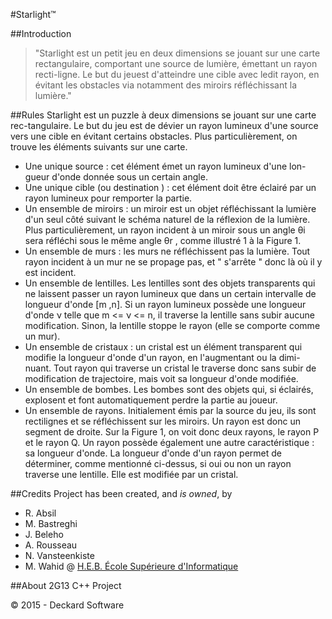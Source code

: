 #Starlight™

##Introduction
> "Starlight est un petit jeu en deux dimensions se jouant sur une carte rectangulaire, 
comportant une source de lumière, émettant un rayon recti-ligne. Le but du jeuest d'atteindre une cible avec ledit rayon, en évitant les obstacles via notamment des miroirs réfléchissant la lumière."

##Rules
Starlight est un puzzle à deux dimensions se jouant sur une carte rec-tangulaire. 
Le but du jeu est de dévier un rayon lumineux d'une source vers
une cible en évitant certains obstacles. Plus particulièrement, on trouve les
éléments suivants sur une carte.
+ Une unique source : cet élément émet un rayon lumineux d'une lon-
gueur d'onde donnée sous un certain angle.
+ Une unique cible (ou destination ) : cet élément doit être éclairé par un
rayon lumineux pour remporter la partie.
+ Un ensemble de miroirs : un miroir est un objet réfléchissant la lumière
d'un seul côté suivant le schéma naturel de la réflexion de la lumière.
Plus particulièrement, un rayon incident à un miroir sous un angle θi
sera réfléchi sous le même angle θr , comme illustré 1 à la Figure 1.
+ Un ensemble de murs : les murs ne réfléchissent pas la lumière. Tout
rayon incident à un mur ne se propage pas, et " s'arrête " donc là où
il y est incident.
+ Un ensemble de lentilles. Les lentilles sont des objets transparents qui
ne laissent passer un rayon lumineux que dans un certain intervalle de
longueur d'onde [m ,n]. Si un rayon lumineux possède une longueur
d'onde ν telle que m <= ν <= n, il traverse la lentille sans subir aucune
modification. Sinon, la lentille stoppe le rayon (elle se comporte comme
un mur).
+ Un ensemble de cristaux : un cristal est un élément transparent qui
modifie la longueur d'onde d'un rayon, en l'augmentant ou la dimi-
nuant. Tout rayon qui traverse un cristal le traverse donc sans subir de
modification de trajectoire, mais voit sa longueur d'onde modifiée.
+ Un ensemble de bombes. Les bombes sont des objets qui, si éclairés,
explosent et font automatiquement perdre la partie au joueur.
+ Un ensemble de rayons. Initialement émis par la source du jeu, ils
sont rectilignes et se réfléchissent sur les miroirs. Un rayon est donc un
segment de droite. Sur la Figure 1, on voit donc deux rayons, le rayon P
et le rayon Q. Un rayon possède également une autre caractéristique : sa
longueur d'onde. La longueur d'onde d'un rayon permet de déterminer,
comme mentionné ci-dessus, si oui ou non un rayon traverse une lentille.
Elle est modifiée par un cristal.

##Credits
Project has been created, and *is owned*, by 
+ R. Absil
+ M. Bastreghi
+ J. Beleho
+ A. Rousseau
+ N. Vansteenkiste
+ M. Wahid 
@ [H.E.B. École Supérieure d'Informatique](http://www.heb.be/esi/)

##About
2G13 C++ Project

© 2015 - Deckard Software
